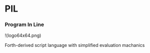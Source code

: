 # PIL
### Program In Line
!(logo64x64.png)

Forth-derived script language with simplified evaluation machanics
